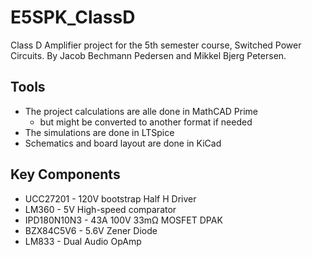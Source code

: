 # E5SPK_ClassD
Class D Amplifier project for the 5th semester course, Switched Power Circuits. By Jacob Bechmann Pedersen and Mikkel Bjerg Petersen.

## Tools 
- The project calculations are alle done in MathCAD Prime
  - but might be converted to another format if needed
- The simulations are done in LTSpice
- Schematics and board layout are done in KiCad

## Key Components
- UCC27201 - 120V bootstrap Half H Driver
- LM360 - 5V High-speed comparator
- IPD180N10N3 - 43A 100V 33mΩ MOSFET DPAK
- BZX84C5V6 - 5.6V Zener Diode
- LM833 - Dual Audio OpAmp
